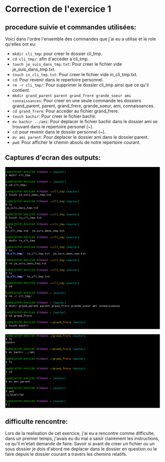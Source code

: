 # Correction de l'exercice 1

## procedure suivie et commandes utilisées:

Voici dans l'ordre l'ensemble des commandes que j'ai eu a utilise et le role qu'elles ont eu:
* ```mkdir cli_tmp```:  pour creer le dossier cli_tmp.
* ```cd cli_tmp/```: afin d'acceder a cli_tmp.
* ```touch je_suis_dans_tmp.txt```: Pour creer le fichier vide je_suis_dans_tmp.txt.
* ```touch in_cli_tmp.txt```: Pour creer le fichier vide in_cli_tmp.txt.
* ```cd```: Pour revenir dans le repertoire personnel.
* ```rm -r cli_tmp/```: Pour supprimer le dossier cli_tmp ainsi que ce qu'il contient.
* ```mkdir grand_parent parent grand_frere grande_soeur ami connaissances```: Pour creer en une seule commande les dossiers grand_parent, parent, grand_frere, grande_soeur, ami, connaissances.
* ```cd grand_frere```: Pour acceder au fichier grand_frere.
* ```touch bachir```: Pour creer le fichier bachir.
* ```mv bachir ../ami```: Pour deplacer le fichier bachir dans le dossier ami se trouvant dans le repertoire personel (~).
* ```cd```: pour revenir dans le dossier personnel (~).
* ```mv ami parent```: Pour deplacer le dossier ami dans le dossier parent.
* ```pwd```: Pour afficher le chemin absolu de notre repertoire courant.

## Captures d'ecran des outputs:

![capture d'ecran numero 1](capture_1.png)

![le logo de Framasoft](capture_2.png)


## difficulte rencontre:

Lors de la realisation de cet exercice, j'ai eu a rencontre comme difficulte, dans un premier temps, j'avais eu du mal a saisir clairement les instructions, ce qu'il m'etait demande de faire. Savoir si avant de creer un fichier ou un sous dossier je dois d'abord me deplacer dans le dossier en question ou le faire depuis le dossier courant a travers les chemins relatifs.